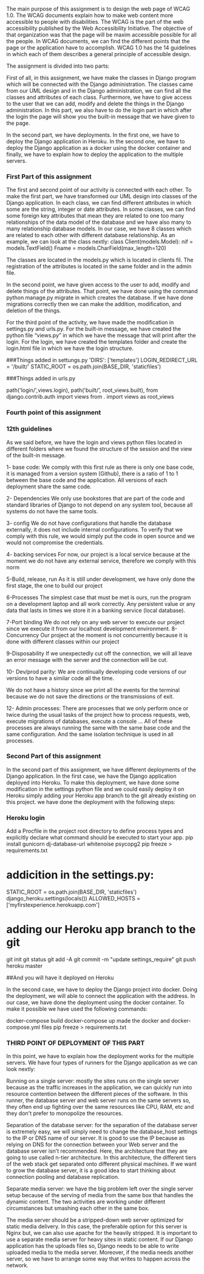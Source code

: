 
The main purpose of this assignment is to design the web page of WCAG 1.0. The WCAG documents explain how to make web content more accessible to people with disabilities.  The WCAG is the part of the web accessibility published by the Web Accessibility Initiative. The objective of that organization was that the page will be maxim accessible possible for all the people. In WCAG documents, we can find the different points that the page or the application have to accomplish. WCAG 1.0 has the 14 guidelines in which each of them describes a general principle of accessible design.

The assignment is divided into two parts:

First of all, in this assignment, we have make the classes in Django program which will be connected with the Django administration. The classes came from our UML design and in the Django administration, we can find all the classes and attributes of each class. Furthermore, we have to give access to the user that we can add, modify and delete the things in the Django administration. In this part, we also have to do the login part in which after the login the page will show you the built-in message that we have given to the page.

In the second part, we have deployments. In the first one, we have to deploy the Django application in Heroku. In the second one, we have to deploy the Django application as a docker using the docker container and finally, we have to explain how to deploy the application to the multiple servers.

### First Part of this assignment

The first and second point of our activity is connected with each other. To make the first part, we have transformed our UML design into classes of the Django application. In each class, we can find different attributes in which some are the string, integer or date attributes. In some classes, we can find some foreign key attributes that mean they are related to one too many relationships of the data model of the database and we have also many to many relationship database models. In our case, we have 8 classes which are related to each other with different database relationship. As an example, we can look at the class nextly:
class Client(models.Model):
    nif = models.TextField()
    Fname = models.CharField(max_length=120)

The classes are located in the models.py which is located in clients fil. The registration of the attributes is located in the same folder and in the admin file.

In the second point, we have given access to the user to add, modify and delete things of the attributes. That point, we have done using the command python manage.py migrate in which creates the database. If we have done migrations correctly then we can make the addition, modification, and deletion of the things.

For the third point of the activity, we have made the modification in settings.py and urls.py. For the built-in message, we have created the python file “views.py” in which we have the message that will print after the login. For the login, we have created the templates folder and create the login.html file in which we have the login structure.

###Things added in settungs.py
'DIRS': ['templates']
LOGIN_REDIRECT_URL = '/built/'
STATIC_ROOT = os.path.join(BASE_DIR, 'staticfiles')

###Things added in urls.py

path('login/',views.login),
path('built/', root_views.built),
from django.contrib.auth import views
from . import views as root_views

### Fourth point of this assignment
### 12th guidelines

As we said before, we have the login and views python files located in different folders where we found the structure of the session and the view of the built-in message.

1- base code:
We comply with this first rule as there is only one base code, it is managed from a version system (Github), there is a ratio of 1 to 1 between the base code and the application. All versions of each deployment share the same code.

2- Dependencies
We only use bookstores that are part of the code and standard libraries of Django to not depend on any system tool, because all systems do not have the same tools.

3- config
We do not have configurations that handle the database externally, it does not include internal configurations. To verify that we comply with this rule, we would simply put the code in open source and we would not compromise the credentials.

4- backing services
For now, our project is a local service because at the moment we do not have any external service, therefore we comply with this norm

5-Build, release, run
As it is still under development, we have only done the first stage, the one to build our project

6-Processes
The simplest case that must be met is ours, run the program on a development laptop and all work correctly. Any persistent value or any data that lasts in times we store it in a banking service (local database).

7-Port binding
We do not rely on any web server to execute our project since we execute it from our localhost development environment.
8-Concurrency
Our project at the moment is not concurrently because it is done with different classes within our project

9-Disposability
If we unexpectedly cut off the connection, we will all leave an error message with the server and the connection will be cut.

10- Dev/prod parity:
We are continually developing code versions of our versions to have a similar code all the time.

We do not have a history since we print all the events for the terminal because we do not save the directions or the transmissions of exit.

12- Admin processes:
There are processes that we only perform once or twice during the usual tasks of the project how to process requests, web, execute migrations of databases, execute a console ...
All of these processes are always running the same with the same base code and the same configuration. And the same isolation technique is used in all processes.  


### Second Part of this assignment

In the second part of this assignment, we have different deployments of the Django application. In the first case, we have the Django application deployed into Heroku. To make this deployment, we have done some modification in the settings python file and we could easily deploy it on Heroku simply adding your Heroku app branch to the git already existing on this project. we have done the deployment with the following steps:

### Heroku login

Add a Procfile in the project root directory to define process types and explicitly declare what command should be executed to start your app.
pip install gunicorn dj-database-url whitenoise psycopg2
pip freeze > requirements.txt

# addicition in the settings.py:

STATIC_ROOT = os.path.join(BASE_DIR, 'staticfiles')
django_heroku.settings(locals())
ALLOWED_HOSTS = ['myfirstexperience.herokuapp.com']

# adding our Heroku app branch to the git

git init
git status
git add -A
git commit -m "update settings_require"
git push heroku master

##And you will have it deployed on Heroku

In the second case, we have to deploy the Django project into docker. Doing the deployment, we will able to connect the application with the address. In our case, we have done the deployment using the docker container. To make it possible we have used the following commands:

docker-compose build
docker-compose up
made the docker and docker-compose.yml files
pip freeze > requirements.txt

### THIRD POINT OF DEPLOYMENT OF THIS PART

In this point, we have to explain how the deployment works for the multiple servers. We have four types of runners for the Django application as we can look nextly:

Running on a single server: mostly the sites runs on the single server because as the traffic increases in the application, we can quickly run into resource contention between the different pieces of the software. In this runner, the database server and web server runs on the same servers so, they often end up fighting over the same resources like CPU, RAM, etc and they don't prefer to monopolize the resources.

Separation of the database server: for the separation of the database server is extremely easy, we will simply need to change the database_host settings to the IP or DNS name of our server. It is good to use the IP because as relying on DNS for the connection between your Web server and the database server isn’t recommended. Here, the architecture that they are going to use called n-tier architecture. In this architecture, the different tiers of the web stack get separated onto different physical machines. If we want to grow the database server, it is a good idea to start thinking about connection pooling and database replication.

Separate media server: we have the big problem left over the single server setup because of the serving of media from the same box that handles the dynamic content. The two activities are working under different circumstances but smashing each other in the same box.

The media server should be a stripped-down web server optimized for static media delivery. In this case, the preferable option for this server is Nginx but, we can also use apache for the heavily stripped. It is important to use a separate media server for heavy sites in static content. If our Django application has the uploads files so, Django needs to be able to write uploaded media to the media server. Moreover, if the media needs another server, so we have to arrange some way that writes to happen across the network.
